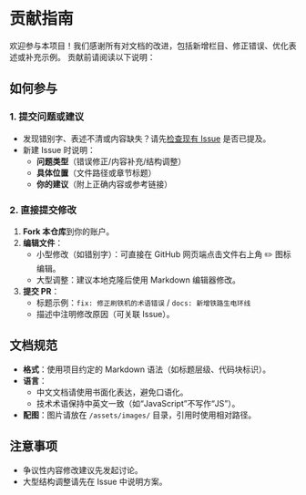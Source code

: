 # 贡献指南

欢迎参与本项目！我们感谢所有对文档的改进，包括新增栏目、修正错误、优化表述或补充示例。
贡献前请阅读以下说明：

## 如何参与

### 1. 提交问题或建议

- 发现错别字、表述不清或内容缺失？请先[检查现有 Issue](https://github.com/OrderlyMC/Website/issues) 是否已提及。
- 新建 Issue 时说明：
  - **问题类型**（错误修正/内容补充/结构调整）
  - **具体位置**（文件路径或章节标题）
  - **你的建议**（附上正确内容或参考链接）

### 2. 直接提交修改

1. **Fork 本仓库**到你的账户。
2. **编辑文件**：
   - 小型修改（如错别字）：可直接在 GitHub 网页端点击文件右上角 ✏️ 图标编辑。
   - 大型调整：建议本地克隆后使用 Markdown 编辑器修改。
3. **提交 PR**：
   - 标题示例：`fix: 修正刷铁机的术语错误` / `docs: 新增铁路生电环线`
   - 描述中注明修改原因（可关联 Issue）。

## 文档规范

- **格式**：使用项目约定的 Markdown 语法（如标题层级、代码块标识）。
- **语言**：
  - 中文文档请使用书面化表达，避免口语化。
  - 技术术语保持中英文一致（如“JavaScript”不写作“JS”）。
- **配图**：图片请放在 `/assets/images/` 目录，引用时使用相对路径。

## 注意事项

- 争议性内容修改建议先发起讨论。
- 大型结构调整请先在 Issue 中说明方案。
